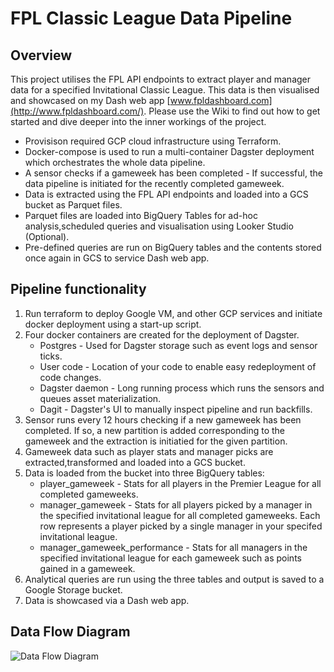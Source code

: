 # FPL Classic League Data Pipeline

## Overview
This project utilises the FPL API endpoints to extract player and manager data for a specified Invitational Classic League. This data is then visualised and showcased on my Dash web app [www.fpldashboard.com](http://www.fpldashboard.com/). Please use the Wiki to find out how to get started and dive deeper into the inner workings of the project.


*   Provisison required GCP cloud infrastructure using Terraform. 
*   Docker-compose is used to run a multi-container Dagster deployment which orchestrates the whole data pipeline.
*   A sensor checks if a gameweek has been completed - If successful, the data pipeline is initiated for the recently completed gameweek.
*   Data is extracted using the FPL API endpoints and loaded into a GCS bucket as Parquet files.
*   Parquet files are loaded into BigQuery Tables for ad-hoc analysis,scheduled queries and visualisation using Looker Studio (Optional).
*   Pre-defined queries are run on BigQuery tables and the contents stored once again in GCS to service Dash web app.



## Pipeline functionality


1. Run terraform to deploy Google VM, and other GCP services and initiate docker deployment using  a start-up script.
2. Four docker containers are created for the deployment of Dagster.
    * Postgres - Used for Dagster storage such as event logs and sensor ticks.
    * User code - Location of your code to enable easy redeployment of code changes.
    * Dagster daemon - Long running process which runs the sensors and queues asset materialization. 
    * Dagit - Dagster's UI to manually inspect pipeline and run backfills.
3. Sensor runs every 12 hours checking if a new gameweek has been completed. If so, a new partition is added corresponding to the gameweek and the extraction is initiatied for the given partition.
4. Gameweek data such as player stats and manager picks are extracted,transformed and loaded into a GCS bucket.
5. Data is loaded from the bucket into three BigQuery tables:
    * player_gameweek - Stats for all players in the Premier League for all completed gameweeks.
    * manager_gameweek - Stats for all players picked by a manager in the specified invitational league for all completed gameweeks. Each row represents a player picked by a single manager in your specifed invitational league.
    * manager_gameweek_performance - Stats for all managers in the specified invitational league for each gameweek such as points gained in a gameweek.
6. Analytical queries are run using the three tables and output is saved to a Google Storage bucket.
7. Data is showcased via a Dash web app.



## Data Flow Diagram

![Data Flow Diagram](https://user-images.githubusercontent.com/99501368/241185212-53756a4a-d1a7-46ac-99f5-050e914822d3.jpg)

